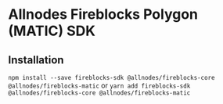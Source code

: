 # Allnodes Fireblocks Polygon (MATIC) SDK

## Installation
`npm install --save fireblocks-sdk @allnodes/fireblocks-core @allnodes/fireblocks-matic`
or
`yarn add fireblocks-sdk @allnodes/fireblocks-core @allnodes/fireblocks-matic`
